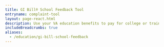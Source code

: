 ```yaml
---
title: GI Bill® School Feedback Tool
entryname: complaint-tool
layout: page-react.html
description: Use your VA education benefits to pay for college or training programs. Find out which documents you’ll need to apply for benefits, and start your online application today.
includeBreadcrumbs: true
aliases:
  - /education/gi-bill-school-feedback
---
```

